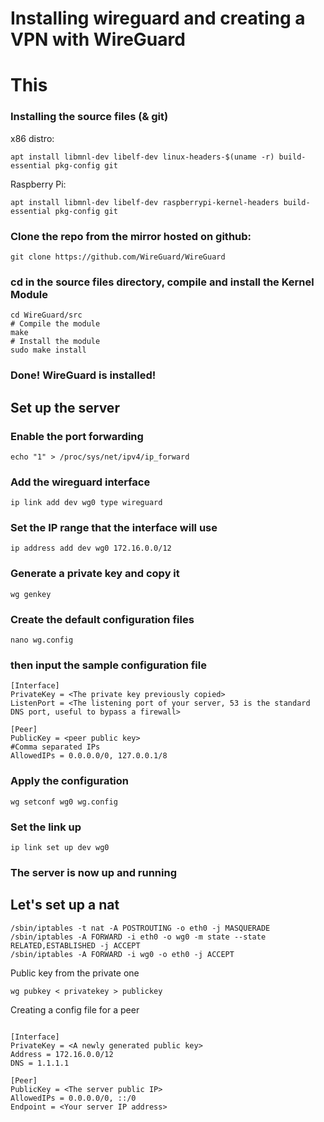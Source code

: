 # Installing wireguard and creating a VPN with WireGuard
# This 


### Installing the source files (& git)

x86 distro: 
```
apt install libmnl-dev libelf-dev linux-headers-$(uname -r) build-essential pkg-config git
```
Raspberry Pi:
```
apt install libmnl-dev libelf-dev raspberrypi-kernel-headers build-essential pkg-config git
```

### Clone the repo from the mirror hosted on github:
```
git clone https://github.com/WireGuard/WireGuard
```

### cd in the source files directory, compile and install the Kernel Module
```
cd WireGuard/src 
# Compile the module
make
# Install the module
sudo make install
```
### Done! WireGuard is installed!

## Set up the server

### Enable the port forwarding
```
echo "1" > /proc/sys/net/ipv4/ip_forward
```

### Add the wireguard interface
```
ip link add dev wg0 type wireguard
```

### Set the IP range that the interface will use
```
ip address add dev wg0 172.16.0.0/12
```

### Generate a private key and copy it
```
wg genkey
```

### Create the default configuration files
```
nano wg.config
```

### then input the sample configuration file

```
[Interface] 
PrivateKey = <The private key previously copied>
ListenPort = <The listening port of your server, 53 is the standard DNS port, useful to bypass a firewall>

[Peer] 
PublicKey = <peer public key>
#Comma separated IPs
AllowedIPs = 0.0.0.0/0, 127.0.0.1/8
```

### Apply the configuration
```
wg setconf wg0 wg.config
```

### Set the link up
```
ip link set up dev wg0
```
### The server is now up and running
## Let's set up a nat

```
/sbin/iptables -t nat -A POSTROUTING -o eth0 -j MASQUERADE
/sbin/iptables -A FORWARD -i eth0 -o wg0 -m state --state RELATED,ESTABLISHED -j ACCEPT
/sbin/iptables -A FORWARD -i wg0 -o eth0 -j ACCEPT
```


Public key from the private one
```
wg pubkey < privatekey > publickey
```



Creating a config file for a peer

```

[Interface]
PrivateKey = <A newly generated public key>
Address = 172.16.0.0/12
DNS = 1.1.1.1

[Peer]
PublicKey = <The server public IP>
AllowedIPs = 0.0.0.0/0, ::/0
Endpoint = <Your server IP address>
```

